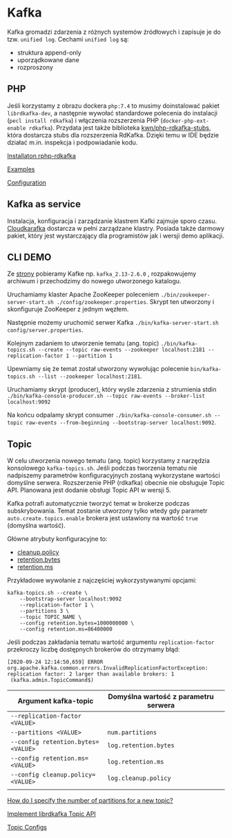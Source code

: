 # Kafka

Kafka gromadzi zdarzenia z różnych systemów źródłowych i zapisuje je do tzw. `unified log`.
Cechami `unified log` są:

* struktura append-only
* uporządkowane dane
* rozproszony

## PHP

Jeśli korzystamy z obrazu dockera `php:7.4` to musimy doinstalować pakiet `librdkafka-dev`, a następnie wywołać standardowe polecenia do instalacji (`pecl install rdkafka`) i włączenia rozszerzenia PHP (`docker-php-ext-enable rdkafka`). Przydata jest także biblioteka [kwn/php-rdkafka-stubs](https://github.com/kwn/php-rdkafka-stubs), która dostarcza stubs dla rozszerzenia RdKafka. Dzięki temu w IDE będzie działać m.in. inspekcja i podpowiadanie kodu.

[Installaton rphp-rdkafka](https://github.com/arnaud-lb/php-rdkafka#installation)

[Examples](https://arnaud.le-blanc.net/php-rdkafka-doc/phpdoc/rdkafka.examples.html)

[Configuration](https://github.com/edenhill/librdkafka/blob/master/CONFIGURATION.md)

## Kafka as service

Instalacja, konfiguracja i zarządzanie klastrem Kafki zajmuje sporo czasu. [Cloudkarafka](https://www.cloudkarafka.com/) dostarcza w pełni zarządzane klastry. Posiada także darmowy pakiet, który jest wystarczający dla programistów jak i wersji demo aplikacji.

## CLI DEMO

Ze [strony](https://kafka.apache.org/downloads) pobieramy Kafke np. `kafka_2.13-2.6.0` , rozpakowujemy archiwum i przechodzimy do nowego utworzonego katalogu.

Uruchamiamy klaster Apache ZooKeeper poleceniem `./bin/zookeeper-server-start.sh ./config/zookeeper.properties`. Skrypt ten utworzony i skonfiguruje ZooKeeper z jednym węzłem.

Następnie możemy uruchomić serwer Kafka `./bin/kafka-server-start.sh config/server.properties`.

Kolejnym zadaniem to utworzenie tematu (ang. topic) `./bin/kafka-topics.sh --create --topic raw-events --zookeeper localhost:2181 --replication-factor 1 --partition 1`

Upewniamy się że temat został utworzony wywołując polecenie `bin/kafka-topics.sh --list --zookeeper localhost:2181`.

Uruchamiamy skrypt (producer), który wyśle zdarzenia z strumienia stdin `./bin/kafka-console-producer.sh --topic raw-events --broker-list localhost:9092`

Na końcu odpalamy skrypt consumer `./bin/kafka-console-consumer.sh --topic raw-events --from-beginning --bootstrap-server localhost:9092`.

## Topic

W celu utworzenia nowego tematu (ang. topic) korzystamy z narzędzia konsolowego `kafka-topics.sh`. Jeśli podczas tworzenia tematu nie nadpiszemy parametrów konfiguracyjnych zostaną wykorzystane wartości domyślne serwera. Rozszerzenie PHP (rdkafka) obecnie nie obsługuje Topic API. Planowana jest dodanie obsługi Topic API w wersji 5.

Kafka potrafi automatycznie tworzyć temat w brokerze podczas subskrybowania. Temat zostanie utworzony tylko wtedy gdy parametr `auto.create.topics.enable` brokera jest ustawiony na wartość `true` (domyślna wartość).

Główne atrybuty konfiguracyjne to:

* [cleanup.policy](https://kafka.apache.org/26/documentation.html#cleanup.policy)
* [retention.bytes](https://kafka.apache.org/26/documentation.html#retention.bytes)
* [retention.ms](https://kafka.apache.org/26/documentation.html#retention.ms)

Przykładowe wywołanie z najczęściej wykorzystywanymi opcjami:

```
kafka-topics.sh --create \
	--bootstrap-server localhost:9092
	--replication-factor 1 \
	--partitions 3 \
	--topic TOPIC_NAME \
	--config retention.bytes=1000000000 \
	--config retention.ms=86400000
```

Jeśli podczas zakładania tematu wartość argumentu `replication-factor` przekroczy liczbę dostępnych brokerów do otrzymamy błąd:
```
[2020-09-24 12:14:50,659] ERROR org.apache.kafka.common.errors.InvalidReplicationFactorException: replication factor: 2 larger than available brokers: 1
 (kafka.admin.TopicCommand$)
```

|Argument kafka-topic   | Domyślna wartość z parametru serwera  |   |
|---|---|---|
| `--replication-factor <VALUE>`  |   |   |
| `--partitions <VALUE>`  | `num.partitions`  |   |
| `--config retention.bytes=<VALUE>`  | `log.retention.bytes`  |   |
| `--config retention.ms=<VALUE>`  | `log.retention.ms`  |   |
| `--config cleanup.policy=<VALUE>`  | `log.cleanup.policy`  |   |
|   |   |   |

[How do I specify the number of partitions for a new topic?](https://github.com/arnaud-lb/php-rdkafka/issues/163)

[Implement librdkafka Topic API ](https://github.com/arnaud-lb/php-rdkafka/issues/215)

[Topic Configs](https://kafka.apache.org/26/documentation.html#topicconfigs)
